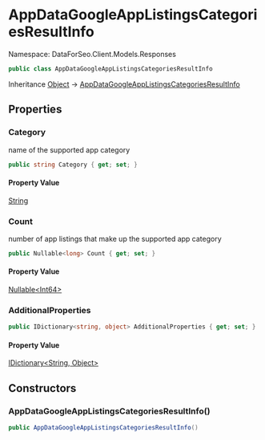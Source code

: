 # AppDataGoogleAppListingsCategoriesResultInfo

Namespace: DataForSeo.Client.Models.Responses

```csharp
public class AppDataGoogleAppListingsCategoriesResultInfo
```

Inheritance [Object](https://docs.microsoft.com/en-us/dotnet/api/system.object) → [AppDataGoogleAppListingsCategoriesResultInfo](./dataforseo.client.models.responses.appdatagoogleapplistingscategoriesresultinfo.md)

## Properties

### **Category**

name of the supported app category

```csharp
public string Category { get; set; }
```

#### Property Value

[String](https://docs.microsoft.com/en-us/dotnet/api/system.string)<br>

### **Count**

number of app listings that make up the supported app category

```csharp
public Nullable<long> Count { get; set; }
```

#### Property Value

[Nullable&lt;Int64&gt;](https://docs.microsoft.com/en-us/dotnet/api/system.nullable-1)<br>

### **AdditionalProperties**

```csharp
public IDictionary<string, object> AdditionalProperties { get; set; }
```

#### Property Value

[IDictionary&lt;String, Object&gt;](https://docs.microsoft.com/en-us/dotnet/api/system.collections.generic.idictionary-2)<br>

## Constructors

### **AppDataGoogleAppListingsCategoriesResultInfo()**

```csharp
public AppDataGoogleAppListingsCategoriesResultInfo()
```
